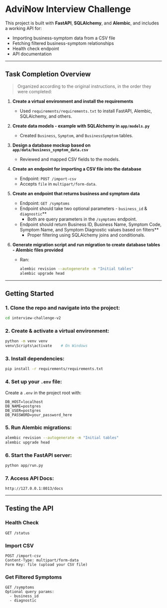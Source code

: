 # AdviNow Interview Challenge

This project is built with **FastAPI**, **SQLAlchemy**, and **Alembic**, and includes a working API for:
- Importing business-symptom data from a CSV file
- Fetching filtered business-symptom relationships
- Health check endpoint
- API documentation

---

## Task Completion Overview

> Organized according to the original instructions, in the order they were completed:

1. **Create a virtual environment and install the requirements**
   - Used `requirements/requirements.txt` to install FastAPI, Alembic, SQLAlchemy, and others.

2. **Create data models - example with SQLAlchemy in `app/models.py`**
   - Created `Business`, `Symptom`, and `BusinessSymptom` tables.

3. **Design a database mockup based on `app/data/business_symptom_data.csv`**
   - Reviewed and mapped CSV fields to the models.

4. **Create an endpoint for importing a CSV file into the database**
   - Endpoint: `POST /import-csv`
   - Accepts `file` in `multipart/form-data`.

5. **Create an endpoint that returns business and symptom data**
    - Endpoint: `GET /symptoms`
    - Endpoint should take two optional parameters - `business_id` & `diagnostic`**
        - Both are query parameters in the `/symptoms` endpoint.
    - Endpoint should return Business ID, Business Name, Symptom Code, Symptom Name, and Symptom Diagnostic values based on filters**
        - Proper filtering using SQLAlchemy joins and conditionals.

6. **Generate migration script and run migration to create database tables - Alembic files provided**
   - Ran:
     ```bash
     alembic revision --autogenerate -m "Initial tables"
     alembic upgrade head
     ```

---

## Getting Started

### 1. Clone the repo and navigate into the project:
```bash
cd interview-challenge-v2
```

### 2. Create & activate a virtual environment:
```bash
python -m venv venv
venv\Scripts\activate    # On Windows
```

### 3. Install dependencies:
```bash
pip install -r requirements/requirements.txt
```

### 4. Set up your `.env` file:
Create a `.env` in the project root with:
```env
DB_HOST=localhost
DB_NAME=postgres
DB_USER=postgres
DB_PASSWORD=your_password_here
```

### 5. Run Alembic migrations:
```bash
alembic revision --autogenerate -m "Initial tables"
alembic upgrade head
```

### 6. Start the FastAPI server:
```bash
python app/run.py
```

### 7. Access API Docs:
```
http://127.0.0.1:8013/docs
```

---

## Testing the API

### Health Check
```http
GET /status
```

### Import CSV
```http
POST /import-csv
Content-Type: multipart/form-data
Form Key: file (upload your CSV file)
```

### Get Filtered Symptoms
```http
GET /symptoms
Optional query params:
  - business_id
  - diagnostic
```

